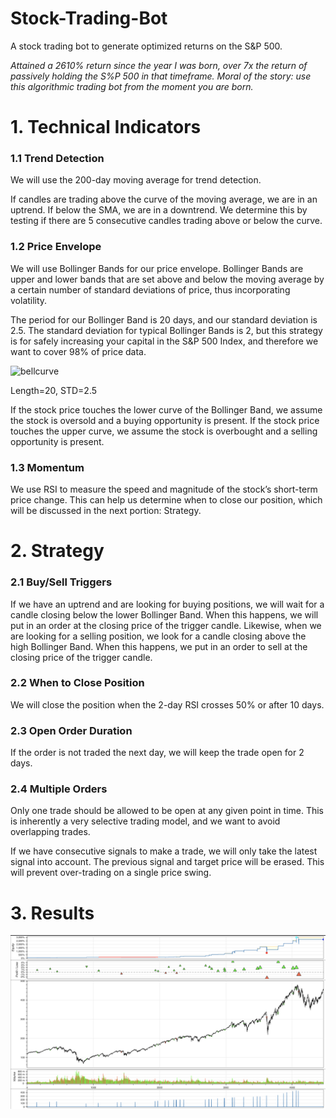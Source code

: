 # Stock-Trading-Bot
A stock trading bot to generate optimized returns on the S&amp;P 500.

_Attained a 2610% return since the year I was born, over 7x the return of passively holding the S%P 500 in that timeframe.
Moral of the story: use this algorithmic trading bot from the moment you are born._

# 1. Technical Indicators
### 1.1 Trend Detection
We will use the 200-day moving average for trend detection. 

If candles are trading above the curve of the moving average, we are in an uptrend. If below the SMA, we are in a downtrend. We determine this by testing if there are 5 consecutive candles trading above or below the curve.

### 1.2 Price Envelope
We will use Bollinger Bands for our price envelope. Bollinger Bands are upper and lower bands that are set above and below the moving average by a certain number of standard deviations of price, thus incorporating volatility.

The period for our Bollinger Band is 20 days, and our standard deviation is 2.5. The standard deviation for typical Bollinger Bands is 2, but this strategy is for safely increasing your capital in the S&P 500 Index, and therefore we want to cover 98% of price data.

![bellcurve](https://mathbitsnotebook.com/Algebra2/Statistics/normalstandard.jpg)

Length=20, STD=2.5

If the stock price touches the lower curve of the Bollinger Band, we assume the stock is oversold and a buying opportunity is present. If the stock price touches the upper curve, we assume the stock is overbought and a selling opportunity is present.

### 1.3 Momentum
We use RSI to measure the speed and magnitude of the stock’s short-term price change. This can help us determine when to close our position, which will be discussed in the next portion: Strategy.

# 2. Strategy
### 2.1 Buy/Sell Triggers
If we have an uptrend and are looking for buying positions, we will wait for a candle closing below the lower Bollinger Band. When this happens, we will put in an order at the closing price of the trigger candle. Likewise, when we are looking for a selling position, we look for a candle closing above the high Bollinger Band. When this happens, we put in an order to sell at the closing price of the trigger candle.

### 2.2 When to Close Position
We will close the position when the 2-day RSI crosses 50% or after 10 days.

### 2.3 Open Order Duration
If the order is not traded the next day, we will keep the trade open for 2 days.

### 2.4 Multiple Orders
Only one trade should be allowed to be open at any given point in time. This is inherently a very selective trading model, and we want to avoid overlapping trades.

If we have consecutive signals to make a trade, we will only take the latest signal into account. The previous signal and target price will be erased. This will prevent over-trading on a single price swing.

# 3. Results
![performance_graph](trading_bot_graph.png)
